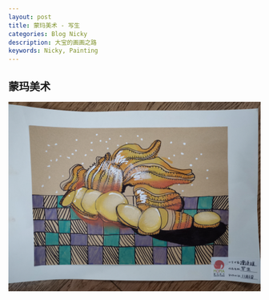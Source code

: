 ```yaml
---
layout: post
title: 蒙玛美术 - 写生
categories: Blog Nicky
description: 大宝的画画之路
keywords: Nicky, Painting
---
```


## 蒙玛美术

![](/images/blog/2021-11-06-xiesheng.jpg)
